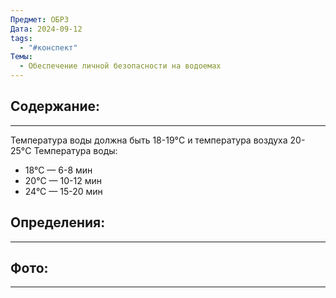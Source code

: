 ```yaml
---
Предмет: ОБРЗ
Дата: 2024-09-12
tags:
  - "#конспект"
Темы:
  - Обеспечение личной безопасности на водоемах
---
```

## Содержание:
---
Температура воды должна быть 18-19°C и температура воздуха 20-25°C
Температура воды:
* 18°C — 6-8 мин
* 20°C — 10-12 мин
* 24°C — 15-20 мин
## Определения:
---

## Фото:
---
